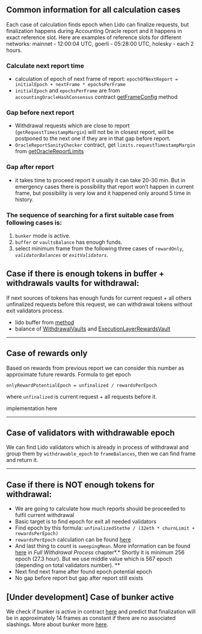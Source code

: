 ## Common information for all calculation cases

Each case of calculation finds epoch when Lido can finalize requests, but finalization happens during Accounting Oracle report and it happens in exact reference slot. Here are examples of reference slots for different networks: mainnet - 12:00:04 UTC, goerli - 05:28:00 UTC, holesky - each 2 hours.

### Calculate next report time

- calculation of epoch of next frame of report:
  `epochOfNextReport = initialEpoch + nextFrame * epochsPerFrame`
- `initialEpoch` and `epochsPerFrame` are from `accountingOracleHashConsensus` contract [getFrameConfig](https://docs.lido.fi/contracts/hash-consensus#getframeconfig) method

### Gap before next report

- Withdrawal requests which are close to report (`getRequestTimestampMargin`) will not be in closest report, will be postponed to the next one if they are in that gap before report.
- `OracleReportSanityChecker` contract, get `limits.requestTimestampMargin` from [getOracleReportLimits](https://docs.lido.fi/contracts/oracle-report-sanity-checker#getoraclereportlimits)

### Gap after report

- it takes time to proceed report it usually it can take 20-30 min. But in emergency cases there is possibility that report won’t happen in current frame, but possibility is very low and it happened only around 5 time in history.


### The sequence of searching for a first suitable case from following cases is:

1. `bunker` mode is active.
2. `buffer` or `vaultsBalance` has enough funds.
3.  select minimum frame from the following three cases of `rewardOnly`, *`validatorBalances`* or *`exitValidators`.*

## Case if there is enough tokens in buffer + withdrawals vaults for withdrawal:

If next sources of tokens has enough funds for current request + all others unfinalized requests before this request, we can withdrawal tokens without exit validators process.

- lido buffer from [method](https://docs.lido.fi/contracts/lido#getbufferedether)
- balance of [WithdrawalVaults](https://docs.lido.fi/contracts/withdrawal-vault) and [ExecutionLayerRewardsVault](https://docs.lido.fi/contracts/lido-execution-layer-rewards-vault)

---

## Case of rewards only

Based on rewards from previous report we can consider this number as approximate future rewards. Formula to get epoch

`onlyRewardPotentialEpoch = unfinalized / rewardsPerEpoch`

where `unfinalized` is current request + all requests before it.

implementation here

---

## Case of validators with withdrawable epoch

We can find Lido validators which is already in process of withdrawal and group them by `withdrawable_epoch` to `frameBalances`, then we can find frame and return it.

---

## Case if there is NOT enough tokens for withdrawal:

- We are going to calculate how much reports should be proceeded to fulfil current withdrawal
- Basic target is to find epoch for exit all needed validators
- Find epoch by this formula: `unfinalizedStethe / (32eth * churnLimit + rewardsPerEpoch)`
- `rewardsPerEpoch` calculation can be found [here](https://hackmd.io/@lido/r1fau3aJ3?type=view#Predict-available-ETH-before-next-withdrawn)
- And last thing to count is `sweepingMean`.  More information can be found [here](https://consensys.net/shanghai-capella-upgrade/) in *Full Withdrawal Process* chapter*.* Shortly it is minimum 256 epoch (27.3 hour). But we use middle value which is 567 epoch (depending on total validators number). **
- Next find next frame after found epoch potential epoch
- No gap before report but gap after report still exists

## [Under development] Case of bunker active

We check if bunker is active in contract [here](https://docs.lido.fi/contracts/withdrawal-queue-erc721#isbunkermodeactive) and predict that finalization will be in approximately 14 frames as constant if there are no associated slashings. More about bunker more [here](https://docs.lido.fi/guides/oracle-spec/accounting-oracle/#bunker-mode-activation).

